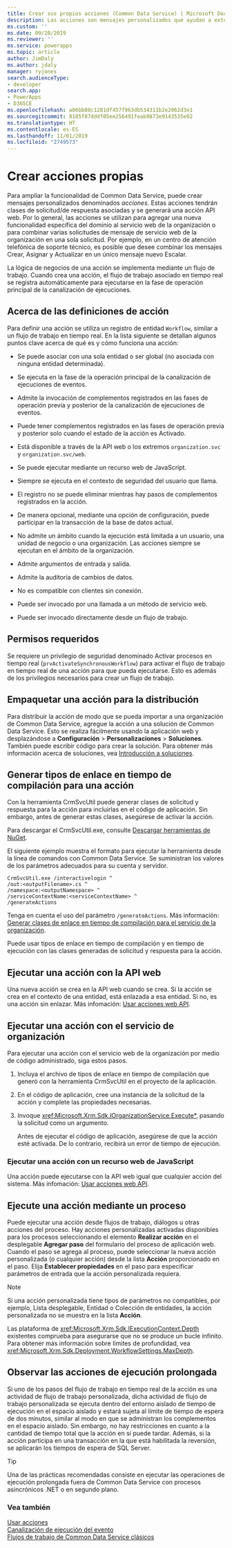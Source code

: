 ```yaml
---
title: Crear sus propios acciones (Common Data Service) | Microsoft Docs
description: Las acciones son mensajes personalizados que ayudan a extender la funcionalidad de Common Data Service. Más información sobre cómo crear sus propias acciones
ms.custom: ''
ms.date: 09/20/2019
ms.reviewer: ''
ms.service: powerapps
ms.topic: article
author: JimDaly
ms.author: jdaly
manager: ryjones
search.audienceType:
- developer
search.app:
- PowerApps
- D365CE
ms.openlocfilehash: a06bb80c1281df457f963db534311b2e2062d3e1
ms.sourcegitcommit: 8185f87dddf05ee256491feab9873e9143535e02
ms.translationtype: HT
ms.contentlocale: es-ES
ms.lasthandoff: 11/01/2019
ms.locfileid: "2749573"
---
```

# <a name="create-your-own-actions"></a>Crear acciones propias

Para ampliar la funcionalidad de Common Data Service, puede crear mensajes personalizados denominados *acciones*. Estas acciones tendrán clases de solicitud/de respuesta asociadas y se generará una acción API web. Por lo general, las acciones se utilizan para agregar una nueva funcionalidad específica del dominio al servicio web de la organización o para combinar varias solicitudes de mensaje de servicio web de la organización en una sola solicitud. Por ejemplo, en un centro de atención telefónica de soporte técnico, es posible que desee combinar los mensajes Crear, Asignar y Actualizar en un único mensaje nuevo Escalar.  
  
La lógica de negocios de una acción se implementa mediante un flujo de trabajo. Cuando crea una acción, el flujo de trabajo asociado en tiempo real se registra automáticamente para ejecutarse en la fase de operación principal de la canalización de ejecuciones. 
  
  
<a name="about_actions"></a>   

## <a name="about-action-definitions"></a>Acerca de las definiciones de acción  

 Para definir una acción se utiliza un registro de entidad `Workflow`, similar a un flujo de trabajo en tiempo real. En la lista siguiente se detallan algunos puntos clave acerca de qué es y cómo funciona una acción:  
  
- Se puede asociar con una sola entidad o ser global (no asociada con ninguna entidad determinada).  
  
- Se ejecuta en la fase de la operación principal de la canalización de ejecuciones de eventos.  
  
- Admite la invocación de complementos registrados en las fases de operación previa y posterior de la canalización de ejecuciones de eventos.  
  
- Puede tener complementos registrados en las fases de operación previa y posterior solo cuando el estado de la acción es Activado.  
  
- Está disponible a través de la API web o los extremos `organization.svc` y `organization.svc/web`.  
  
- Se puede ejecutar mediante un recurso web de JavaScript. 
  
- Siempre se ejecuta en el contexto de seguridad del usuario que llama.  
  
- El registro no se puede eliminar mientras hay pasos de complementos registrados en la acción.  
  
- De manera opcional, mediante una opción de configuración, puede participar en la transacción de la base de datos actual.  
  
- No admite un ámbito cuando la ejecución está limitada a un usuario, una unidad de negocio o una organización. Las acciones siempre se ejecutan en el ámbito de la organización.  
  
- Admite argumentos de entrada y salida.  
  
- Admite la auditoría de cambios de datos.  
  
- No es compatible con clientes sin conexión.  
  
- Puede ser invocado por una llamada a un método de servicio web.  
  
- Puede ser invocado directamente desde un flujo de trabajo.  
  
<a name="bkmk_permissions"></a> 
  
## <a name="required-permissions"></a>Permisos requeridos
  
 Se requiere un privilegio de seguridad denominado Activar procesos en tiempo real (`prvActivateSynchronousWorkflow`) para activar el flujo de trabajo en tiempo real de una acción para que pueda ejecutarse. Esto es además de los privilegios necesarios para crear un flujo de trabajo.  

  
<a name="bkmk_package"></a>   

## <a name="package-an-action-for-distribution"></a>Empaquetar una acción para la distribución

 Para distribuir la acción de modo que se pueda importar a una organización de Common Data Service, agregue la acción a una solución de Common Data Service. Esto se realiza fácilmente usando la aplicación web y desplazándose a **Configuración** > **Personalizaciones** > **Soluciones**. También puede escribir código para crear la solución. Para obtener más información acerca de soluciones, vea [Introducción a soluciones](introduction-solutions.md).  
  
<a name="bkmk_gentypes"></a>

## <a name="generate-early-bound-types-for-an-action"></a>Generar tipos de enlace en tiempo de compilación para una acción

 Con la herramienta CrmSvcUtil puede generar clases de solicitud y respuesta para la acción para incluirlas en el código de aplicación. Sin embargo, antes de generar estas clases, asegúrese de activar la acción.  
  
Para descargar el CrmSvcUtil.exe, consulte [Descargar herramientas de NuGet](download-tools-NuGet.md).
 
 El siguiente ejemplo muestra el formato para ejecutar la herramienta desde la línea de comandos con Common Data Service. Se suministran los valores de los parámetros adecuados para su cuenta y servidor.  
  
```ms-dos  
CrmSvcUtil.exe /interactivelogin ^
/out:<outputFilename>.cs ^
/namespace:<outputNamespace> ^
/serviceContextName:<serviceContextName> ^
/generateActions
```  
  
 Tenga en cuenta el uso del parámetro `/generateActions`. Más información: [Generar clases de enlace en tiempo de compilación para el servicio de la organización](org-service/generate-early-bound-classes.md).  
  
 Puede usar tipos de enlace en tiempo de compilación y en tiempo de ejecución con las clases generadas de solicitud y respuesta para la acción.  
  
<a name="bkmk_executeWebAPI"></a>

## <a name="execute-an-action-using-the-web-api"></a>Ejecutar una acción con la API web

Una nueva acción se crea en la API web cuando se crea. Si la acción se crea en el contexto de una entidad, está enlazada a esa entidad. Si no, es una acción sin enlazar. Más infomación: [Usar acciones web API](webapi/use-web-api-actions.md).  
  
<a name="bkmk_execute"></a>

## <a name="execute-an-action-using-the-organization-service"></a>Ejecutar una acción con el servicio de organización

Para ejecutar una acción con el servicio web de la organización por medio de código administrado, siga estos pasos.  
  
1. Incluya el archivo de tipos de enlace en tiempo de compilación que generó con la herramienta CrmSvcUtil en el proyecto de la aplicación.  
  
2. En el código de aplicación, cree una instancia de la solicitud de la acción y complete las propiedades necesarias.  
  
3. Invoque <xref:Microsoft.Xrm.Sdk.IOrganizationService.Execute*>, pasando la solicitud como un argumento.  
  
   Antes de ejecutar el código de aplicación, asegúrese de que la acción esté activada. De lo contrario, recibirá un error de tiempo de ejecución.  
  
<a name="BKMK_JavaScript"></a>   

### <a name="execute-an-action-using-a-javascript-web-resource"></a>Ejecutar una acción con un recurso web de JavaScript

Una acción puede ejecutarse con la API web igual que cualquier acción del sistema. Más infomación: [Usar acciones web API](webapi/use-web-api-actions.md).  

  
<a name="bkmk_execute-process"></a>

## <a name="execute-an-action-using-a-process"></a>Ejecute una acción mediante un proceso

Puede ejecutar una acción desde flujos de trabajo, diálogos u otras acciones del proceso. Hay acciones personalizadas activadas disponibles para los procesos seleccionando el elemento **Realizar acción** en el desplegable **Agregar paso** del formulario del proceso de aplicación web. Cuando el paso se agrega al proceso, puede seleccionar la nueva acción personalizada (o cualquier acción) desde la lista **Acción** proporcionado en el paso. Elija **Establecer propiedades** en el paso para especificar parámetros de entrada que la acción personalizada requiera.  
  
> [!NOTE]
>  Si una acción personalizada tiene tipos de parámetros no compatibles, por ejemplo, Lista desplegable, Entidad o Colección de entidades, la acción personalizada no se muestra en la lista **Acción**.  
  
Las plataforma de <xref:Microsoft.Xrm.Sdk.IExecutionContext.Depth> existentes comprueba para asegurarse que no se produce un bucle infinito. Para obtener más información sobre límites de profundidad, vea <xref:Microsoft.Xrm.Sdk.Deployment.WorkflowSettings.MaxDepth>.  
  
<a name="bkmk_longrunning"></a>

## <a name="watch-out-for-long-running-actions"></a>Observar las acciones de ejecución prolongada

Si uno de los pasos del flujo de trabajo en tiempo real de la acción es una actividad de flujo de trabajo personalizada, dicha actividad de flujo de trabajo personalizada se ejecuta dentro del entorno aislado de tiempo de ejecución en el espacio aislado y estará sujeta al límite de tiempo de espera de dos minutos, similar al modo en que se administran los complementos en el espacio aislado. Sin embargo, no hay restricciones en cuanto a la cantidad de tiempo total que la acción en sí puede tardar. Además, si la acción participa en una transacción en la que está habilitada la reversión, se aplicarán los tiempos de espera de SQL Server.  

> [!TIP]
>  Una de las prácticas recomendadas consiste en ejecutar las operaciones de ejecución prolongada fuera de Common Data Service con procesos asincrónicos .NET o en segundo plano.  
  
### <a name="see-also"></a>Vea también  
 [Usar acciones](/flow/actions)<br />
 [Canalización de ejecución del evento](event-framework.md#event-execution-pipeline)<br />
 [Flujos de trabajo de Common Data Service clásicos](/flow/workflow-processes)<br />

